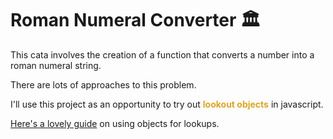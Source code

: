 # Roman Numeral Converter 🏛️

This cata involves the creation of a function that converts a number into a roman numeral string.

There are lots of approaches to this problem.

I'll use this project as an opportunity to try out <span style="color:goldenrod">**lookout objects**</span> in javascript.

[Here's a lovely guide](https://www.codereadability.com/replacing-if-statements-with-object-lookups/) on using objects for lookups.